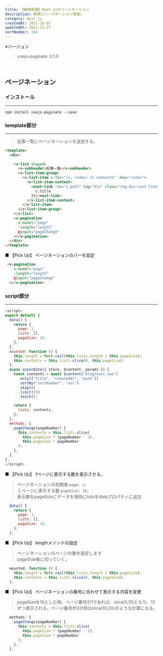 ```yaml
---
title: 【解体新書】Nuxt.jsのページネーション
description: 簡単にページネーション実装♪
category: Nuxt.js
createdAt: 2021-10-07
updatedAt: 2021-11-27
sortNumber: 104
---
```


※バージョン
> vuejs-paginate: 2.1.0

<br>

## ページネーション

### インストール
---
```
npm install vuejs-paginate --save
```

### template部分
---
> 記事一覧にページネーションを追加する。
```html
<template>
  <div>
    
    <v-list shaped>
      <v-subheader>記事一覧</v-subheader>
      <v-list-item-group>
        <v-list-item v-for="(c, index) in contents" :key="index">
          <v-list-item-content>
            <nuxt-link :to="c.path" tag="div" class="tag-div-nuxt-link">{{
              c.title
            }}</nuxt-link>
          </v-list-item-content>
        </v-list-item>
      </v-list-item-group>
    </v-list>
    <v-pagination
      v-model="page"
      :length="length"
      @input="pageChange"
    ></v-pagination>
  </div>
</template>
```

■ 【Pick Up】 ページネーションのバーを設定

```html
 <v-pagination
    v-model="page"
    :length="length"
    @input="pageChange"
  ></v-pagination>
```

### script部分
---
```js
<script>
export default {
  data() {
    return {
      page: 1,
      lists: [],
      pageSize: 10,
    };
  },
  mounted: function () {
    this.length = Math.ceil(this.lists.length / this.pageSize);
    this.contents = this.lists.slice(0, this.pageSize);
  },
  async asyncData({ store, $content, params }) {
    const contents = await $content("blog/nuxt_vue")
      .only(["title", "createdAt", "path"])
      .sortBy("sortNumber", "asc")
      .skip(0)
      .limit(15)
      .fetch();

    return {
      lists: contents,
    };
  },
  methods: {
    pageChange(pageNumber) {
      this.contents = this.lists.slice(
        this.pageSize * (pageNumber - 1),
        this.pageSize * pageNumber
      );
    },
  },
};
</script>
```

■ 【Pick Up】 1ページに表示する数を表示させる。
> ページネーションの初期値 `page: 1;`<br>
> １ページに表示する数 `pageSize: 10;`<br>
> 表示数をpageSizeにデータを保持にlistsをdataプロパティに追加
```js
  data() {
    return {
      page: 1,
      lists: [],
      pageSize: 10,
    };
  },
```

■ 【Pick Up】 lengthメソッドの設定
> ページネーションのページの数を設定します<br>
> pageSize毎に切っていく。
```js
  mounted: function () {
    this.length = Math.ceil(this.lists.length / this.pageSize);
    this.contents = this.lists.slice(0, this.pageSize);
  },
```


■ 【Pick Up】 ページネーションの番号に合わせて表示する内容を変更
> pageSizeを10とした時、ページ番号が1であれば、slice(0,10)となり、10ずつ表示される。ページ番号が2の時はslice(10,20)のような計算になる。
```javaScript
  methods: {
    pageChange(pageNumber) {
      this.contents = this.lists.slice(
        this.pageSize * (pageNumber - 1),
        this.pageSize * pageNumber
      );
    },
  },
```
